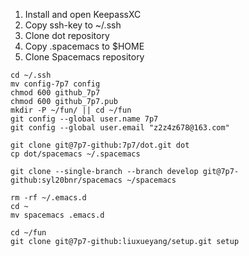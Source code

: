 1. Install and open KeepassXC
2. Copy ssh-key to ~/.ssh
3. Clone dot repository
4. Copy .spacemacs to $HOME
5. Clone Spacemacs repository


```shell
cd ~/.ssh
mv config-7p7 config
chmod 600 github_7p7
chmod 600 github_7p7.pub
mkdir -P ~/fun/ || cd ~/fun
git config --global user.name 7p7
git config --global user.email "z2z4z678@163.com"

git clone git@7p7-github:7p7/dot.git dot
cp dot/spacemacs ~/.spacemacs

git clone --single-branch --branch develop git@7p7-github:syl20bnr/spacemacs ~/spacemacs

rm -rf ~/.emacs.d
cd ~
mv spacemacs .emacs.d

cd ~/fun
git clone git@7p7-github:liuxueyang/setup.git setup
```
